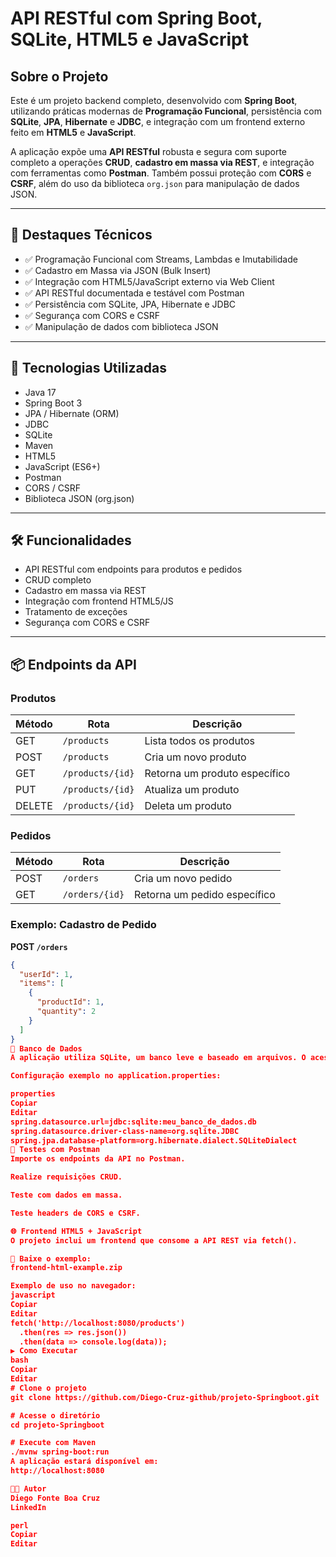 # API RESTful com Spring Boot, SQLite, HTML5 e JavaScript

## Sobre o Projeto

Este é um projeto backend completo, desenvolvido com **Spring Boot**, utilizando práticas modernas de **Programação Funcional**, persistência com **SQLite**, **JPA**, **Hibernate** e **JDBC**, e integração com um frontend externo feito em **HTML5** e **JavaScript**.

A aplicação expõe uma **API RESTful** robusta e segura com suporte completo a operações **CRUD**, **cadastro em massa via REST**, e integração com ferramentas como **Postman**. Também possui proteção com **CORS** e **CSRF**, além do uso da biblioteca `org.json` para manipulação de dados JSON.

---

## 🧠 Destaques Técnicos

- ✅ Programação Funcional com Streams, Lambdas e Imutabilidade
- ✅ Cadastro em Massa via JSON (Bulk Insert)
- ✅ Integração com HTML5/JavaScript externo via Web Client
- ✅ API RESTful documentada e testável com Postman
- ✅ Persistência com SQLite, JPA, Hibernate e JDBC
- ✅ Segurança com CORS e CSRF
- ✅ Manipulação de dados com biblioteca JSON

---

## 🚀 Tecnologias Utilizadas

- Java 17
- Spring Boot 3
- JPA / Hibernate (ORM)
- JDBC
- SQLite
- Maven
- HTML5
- JavaScript (ES6+)
- Postman
- CORS / CSRF
- Biblioteca JSON (org.json)

---

## 🛠️ Funcionalidades

- API RESTful com endpoints para produtos e pedidos
- CRUD completo
- Cadastro em massa via REST
- Integração com frontend HTML5/JS
- Tratamento de exceções
- Segurança com CORS e CSRF

---

## 📦 Endpoints da API

### Produtos

| Método | Rota            | Descrição                        |
|--------|------------------|----------------------------------|
| GET    | `/products`      | Lista todos os produtos          |
| POST   | `/products`      | Cria um novo produto             |
| GET    | `/products/{id}` | Retorna um produto específico    |
| PUT    | `/products/{id}` | Atualiza um produto              |
| DELETE | `/products/{id}` | Deleta um produto                |

### Pedidos

| Método | Rota         | Descrição                          |
|--------|--------------|-------------------------------------|
| POST   | `/orders`    | Cria um novo pedido                 |
| GET    | `/orders/{id}` | Retorna um pedido específico      |

### Exemplo: Cadastro de Pedido

**POST `/orders`**
```json
{
  "userId": 1,
  "items": [
    {
      "productId": 1,
      "quantity": 2
    }
  ]
}
💾 Banco de Dados
A aplicação utiliza SQLite, um banco leve e baseado em arquivos. O acesso é feito via JPA/Hibernate e JDBC.

Configuração exemplo no application.properties:

properties
Copiar
Editar
spring.datasource.url=jdbc:sqlite:meu_banco_de_dados.db
spring.datasource.driver-class-name=org.sqlite.JDBC
spring.jpa.database-platform=org.hibernate.dialect.SQLiteDialect
🧪 Testes com Postman
Importe os endpoints da API no Postman.

Realize requisições CRUD.

Teste com dados em massa.

Teste headers de CORS e CSRF.

🌐 Frontend HTML5 + JavaScript
O projeto inclui um frontend que consome a API REST via fetch().

📁 Baixe o exemplo:
frontend-html-example.zip

Exemplo de uso no navegador:
javascript
Copiar
Editar
fetch('http://localhost:8080/products')
  .then(res => res.json())
  .then(data => console.log(data));
▶️ Como Executar
bash
Copiar
Editar
# Clone o projeto
git clone https://github.com/Diego-Cruz-github/projeto-Springboot.git

# Acesse o diretório
cd projeto-Springboot

# Execute com Maven
./mvnw spring-boot:run
A aplicação estará disponível em:
http://localhost:8080

👨‍💻 Autor
Diego Fonte Boa Cruz
LinkedIn

perl
Copiar
Editar

